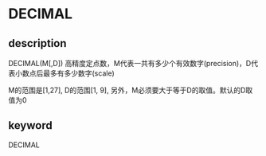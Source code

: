 # DECIMAL

## description

DECIMAL(M[,D])
高精度定点数，M代表一共有多少个有效数字(precision)，D代表小数点后最多有多少数字(scale)

M的范围是[1,27], D的范围[1, 9], 另外，M必须要大于等于D的取值。默认的D取值为0

## keyword

DECIMAL

